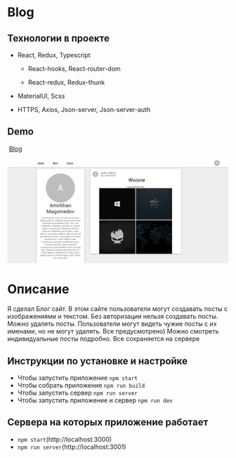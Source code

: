 # Blog

## **Технологии в проекте**

+ React, Redux, Typescript

  + React-hooks, React-router-dom

  + React-redux, Redux-thunk

+ MaterialUI, Scss

+ HTTPS, Axios, Json-server, Json-server-auth

## Demo 
​
[Blog](https://drive.google.com/drive/folders/1kgW_lGdXUhNbkNHxa_GaWpMcxl7T_-Lm)

![Preview](https://github.com/amirkhan-web05/blog/blob/master/src/assets/images/18-09-2022%2015-38-34.png "Blog")

<h1>Описание</h1>

<p>
Я сделал Блог сайт. В этом сайте пользователи могут создавать посты с изображениями и текстом. Без авторизации нельзя создавать посты. Можно удалять посты. 
Пользователи могут видеть чужие посты с их именами, но не могут удалять. Все предусмотрено) Можно смотреть индивидуальные посты подробно. Все сохраняется на сервере 
</p>

## Инструкции по установке и настройке

+ Чтобы запустить приложение ``npm start``
+ Чтобы собрать приложение ``npm run build``
+ Чтобы запустить сервер ``npm run server``
+ Чтобы запустить приложение и сервер ``npm run dev``​

## Сервера на которых приложение работает 
+ ``npm start``(http://localhost:3000)
+ ``npm run server``(http://localhost:3001)
